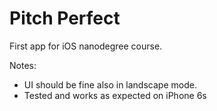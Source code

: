 # Pitch Perfect
First app for iOS nanodegree course.

Notes: 
 - UI should be fine also in landscape mode.
 - Tested and works as expected on iPhone 6s


